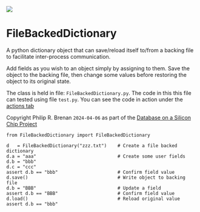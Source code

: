 <div>
    <p><a href="https://github.com/philiprbrenan/FileBackedDictionary"><img src="https://github.com/philiprbrenan/FileBackedDictionary/workflows/Test/badge.svg"></a>
</div>

# FileBackedDictionary

A python dictionary object that can save/reload itself to/from a
backing file to facilitate inter-process communication.

Add fields as you wish to an object simply by assigning to them.  Save the
object to the backing file, then change some values before restoring the object
to its original state.

The class is held in file: ```FileBackedDictionary.py```.  The code in this
this file can tested using file ```test.py```.  You can see the code in action
under the
[actions tab](https://github.com/philiprbrenan/FileBackedDictionary/actions)

Copyright Philip R. Brenan ```2024-04-06``` as part of the [Database on a Silicon Chip Project](http://prb.appaapps.com/zesal/pitchdeck/pitchDeck.html)

```
from FileBackedDictionary import FileBackedDictionary

d   = FileBackedDictionary("zzz.txt")    # Create a file backed dictionary
d.a = "aaa"                              # Create some user fields
d.b = "bbb"
d.c = "ccc"
assert d.b == "bbb"                      # Confirm field value
d.save()                                 # Write object to backing file
d.b = "BBB"                              # Update a field
assert d.b == "BBB"                      # Confirm field value
d.load()                                 # Reload original value
assert d.b == "bbb"
```
